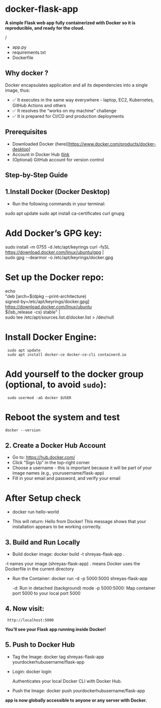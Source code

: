 # docker-flask-app

**A simple Flask web app fully containerized with Docker so it is reproducible, and ready for the cloud.**

/
- app.py
- requirements.txt
- Dockerfile

## Why docker ?

Docker encapsulates application and all its dependencies into a single image, thus:  
- ✅ It executes in the same way everywhere - laptop, EC2, Kubernetes, GitHub Actions and others
- ✅ It resolves the “works on my machine” challenge
- ✅ It is prepared for CI/CD and production deployments

## Prerequisites

   - Downloaded Docker (here)[https://www.docker.com/products/docker-desktop]
   - Account in Docker Hub ([link](https://hub.docker.com/)
   - (Optional) GitHub account for version control

## Step-by-Step Guide

## 1.Install Docker (Docker Desktop)

   - Run the following commands in your terminal:

   sudo apt update
   sudo apt install ca-certificates curl gnupg

   # Add Docker’s GPG key:
   sudo install -m 0755 -d /etc/apt/keyrings
   curl -fsSL https://download.docker.com/linux/ubuntu/gpg | \
   sudo gpg --dearmor -o /etc/apt/keyrings/docker.gpg

   # Set up the Docker repo:
   echo \
     "deb [arch=$(dpkg --print-architecture) \
      signed-by=/etc/apt/keyrings/docker.gpg] \
      https://download.docker.com/linux/ubuntu \
      $(lsb_release -cs) stable" | \
      sudo tee /etc/apt/sources.list.d/docker.list > /dev/null

   # Install Docker Engine:
     sudo apt update
     sudo apt install docker-ce docker-ce-cli containerd.io

   # Add yourself to the docker group (optional, to avoid `sudo`):
     sudo usermod -aG docker $USER

  # Reboot the system and test
    docker --version

## 2. Create a Docker Hub Account  
   - Go to: https://hub.docker.com/
   - Click “Sign Up” in the top-right corner
   - Choose a username - this is important because it will be part of your image names (e.g., yourusername/flask-app)
   - Fill in your email and password, and verify your email

  # After Setup check
  - docker run hello-world

  - This will return:
    Hello from Docker!
    This message shows that your installation appears to be working correctly.
## 3. Build and Run Locally
   - Build docker image:
     docker build -t shreyas-flask-app .

   -t names your image (shreyas-flask-app)
   . means Docker uses the Dockerfile in the current directory

   - Run the Container:
     docker run -d -p 5000:5000 shreyas-flask-app

     -d: Run in detached (background) mode
     -p 5000:5000: Map container port 5000 to your local port 5000

## 4. Now visit: 
     http://localhost:5000
     
  **You’ll see your Flask app running inside Docker!**

## 5. Push to Docker Hub
   - Tag the Image:
     docker tag shreyas-flask-app yourdockerhubusername/flask-app

   - Login:
     docker login

     Authenticates your local Docker CLI with Docker Hub.

   - Push the Image:
     docker push yourdockerhubusername/flask-app

  **app is now globally accessible to anyone or any server with Docker.**
